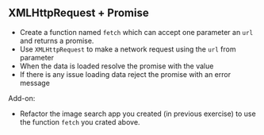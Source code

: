 ## XMLHttpRequest + Promise

- Create a function named `fetch` which can accept one parameter an `url` and returns a promise.
- Use `XMLHttpRequest` to make a network request using the `url` from parameter
- When the data is loaded resolve the promise with the value
- If there is any issue loading data reject the promise with an error message

<!--  
function fetch (url) {
    return new Promise((resolve, reject) => {
        const xhr = new XMLHttpRequest();
        xhr.open('GET', url);
        xhr.onload = () => resolve(JSON.parse(xhr.response));
        xhr.onerror = () => reject('Something Went Wrong!');
        xhr.send();
    })
}

let userData = fetch('https://api.github.com/users/nnnkit');
!-->

Add-on:

- Refactor the image search app you created (in previous exercise) to use the function `fetch` you crated above.
